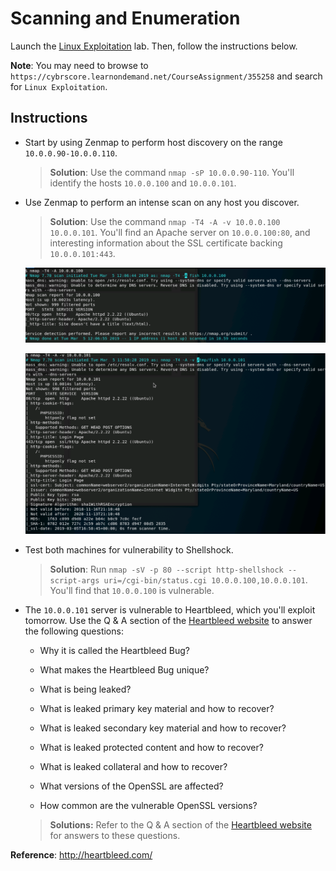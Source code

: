 # Scanning and Enumeration
Launch the [Linux Exploitation](https://cybrscore.learnondemand.net/Lab/28535) lab. Then, follow the instructions below.

**Note**: You may need to browse to `https://cybrscore.learnondemand.net/CourseAssignment/355258` and search for `Linux Exploitation`.

## Instructions
- Start by using Zenmap to perform host discovery on the range `10.0.0.90-10.0.0.110`.
  > **Solution**: Use the command `nmap -sP 10.0.0.90-110`. You'll identify the hosts `10.0.0.100` and `10.0.0.101`. 

- Use Zenmap to perform an intense scan on any host you discover.
  > **Solution**: Use the command `nmap -T4 -A -v 10.0.0.100 10.0.0.101`. You'll find an Apache server on `10.0.0.100:80`, and interesting information about the SSL certificate backing `10.0.0.101:443`.

  ![](Images/100_version_scan.png)

  ![](Images/101_version_scan.png)
 
- Test both machines for vulnerability to Shellshock. 
   > **Solution**: Run `nmap -sV -p 80 --script http-shellshock --script-args uri=/cgi-bin/status.cgi 10.0.0.100,10.0.0.101`. You'll find that `10.0.0.100` is vulnerable.

- The `10.0.0.101` server is vulnerable to Heartbleed, which you'll exploit tomorrow. Use the Q & A section of the [Heartbleed website](http://heartbleed.com) to answer the following questions: 

    - Why it is called the Heartbleed Bug?

    - What makes the Heartbleed Bug unique?

    - What is being leaked?

    - What is leaked primary key material and how to recover?

    - What is leaked secondary key material and how to recover?

    - What is leaked protected content and how to recover?

    - What is leaked collateral and how to recover?

    - What versions of the OpenSSL are affected?

    - How common are the vulnerable OpenSSL versions?
    
    > **Solutions:** Refer to the Q & A section of the [Heartbleed website](http://heartbleed.com) for answers to these questions. 
    
**Reference**: http://heartbleed.com/
